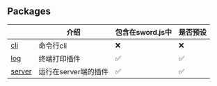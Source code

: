 ## Packages

|  | 介绍 | 包含在sword.js中 | 是否预设 |
| ------- | ----------- | -------------------- | ------------------ |
| [cli](./cli) | 命令行cli | ❌ | ❌ |
| [log](./log) | 终端打印插件 | ✅ | ✅ |
| [server](./server) | 运行在server端的插件 | ✅ | ✅ |

